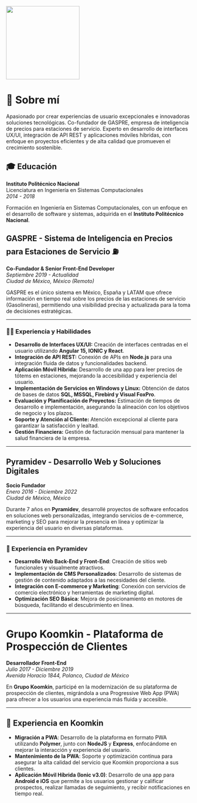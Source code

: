 <img src="https://media.giphy.com/media/HQHwvSBSy7s0AXOlWt/giphy.gif" width="200"/>

# 🚀 Sobre mí

Apasionado por crear experiencias de usuario excepcionales e innovadoras soluciones tecnológicas. Co-fundador de GASPRE, empresa de inteligencia de precios para estaciones de servicio. Experto en desarrollo de interfaces UX/UI, integración de API REST y aplicaciones móviles híbridas, con enfoque en proyectos eficientes y de alta calidad que promueven el crecimiento sostenible.

## 🎓 Educación

**Instituto Politécnico Nacional**  
Licenciatura en Ingeniería en Sistemas Computacionales  
*2014 - 2018*

Formación en Ingeniería en Sistemas Computacionales, con un enfoque en el desarrollo de software y sistemas, adquirida en el **Instituto Politécnico Nacional**.

## GASPRE - Sistema de Inteligencia en Precios para Estaciones de Servicio ⛽

**Co-Fundador & Senior Front-End Developer**  
*Septiembre 2019 - Actualidad*  
*Ciudad de México, México (Remoto)*

GASPRE es el único sistema en México, España y LATAM que ofrece información en tiempo real sobre los precios de las estaciones de servicio (Gasolineras), permitiendo una visibilidad precisa y actualizada para la toma de decisiones estratégicas.

---

### 👨‍💻 Experiencia y Habilidades
- **Desarrollo de Interfaces UX/UI:** Creación de interfaces centradas en el usuario utilizando **Angular 15, IONIC y React**.
- **Integración de API REST:** Conexión de APIs en **Node.js** para una integración fluida de datos y funcionalidades backend.
- **Aplicación Móvil Híbrida:** Desarrollo de una app para leer precios de tótems en estaciones, mejorando la accesibilidad y experiencia del usuario.
- **Implementación de Servicios en Windows y Linux:** Obtención de datos de bases de datos **SQL, MSSQL, Firebird y Visual FoxPro**.
- **Evaluación y Planificación de Proyectos:** Estimación de tiempos de desarrollo e implementación, asegurando la alineación con los objetivos de negocio y los plazos.
- **Soporte y Atención al Cliente:** Atención excepcional al cliente para garantizar la satisfacción y lealtad.
- **Gestión Financiera:** Gestión de facturación mensual para mantener la salud financiera de la empresa.

---

## Pyramidev - Desarrollo Web y Soluciones Digitales

**Socio Fundador**  
*Enero 2016 - Diciembre 2022*  
*Ciudad de México, México*

Durante 7 años en **Pyramidev**, desarrollé proyectos de software enfocados en soluciones web personalizadas, integrando servicios de e-commerce, marketing y SEO para mejorar la presencia en línea y optimizar la experiencia del usuario en diversas plataformas.

---

### 💼 Experiencia en Pyramidev

- **Desarrollo Web Back-End y Front-End**: Creación de sitios web funcionales y visualmente atractivos.
- **Implementación de CMS Personalizados**: Desarrollo de sistemas de gestión de contenido adaptados a las necesidades del cliente.
- **Integración con E-commerce y Marketing**: Conexión con servicios de comercio electrónico y herramientas de marketing digital.
- **Optimización SEO Básica**: Mejora de posicionamiento en motores de búsqueda, facilitando el descubrimiento en línea.

---

# Grupo Koomkin - Plataforma de Prospección de Clientes

**Desarrollador Front-End**  
*Julio 2017 - Diciembre 2019*  
*Avenida Horacio 1844, Polanco, Ciudad de México*

En **Grupo Koomkin**, participé en la modernización de su plataforma de prospección de clientes, migrándola a una Progressive Web App (PWA) para ofrecer a los usuarios una experiencia más fluida y accesible.

---

## 📌 Experiencia en Koomkin

- **Migración a PWA**: Desarrollo de la plataforma en formato PWA utilizando **Polymer**, junto con **NodeJS** y **Express**, enfocándome en mejorar la interacción y experiencia del usuario.
- **Mantenimiento de la PWA**: Soporte y optimización continua para asegurar la alta calidad del servicio que Koomkin proporciona a sus clientes.
- **Aplicación Móvil Híbrida (Ionic v3.0)**: Desarrollo de una app para **Android e iOS** que permite a los usuarios gestionar y calificar prospectos, realizar llamadas de seguimiento, y recibir notificaciones en tiempo real.
